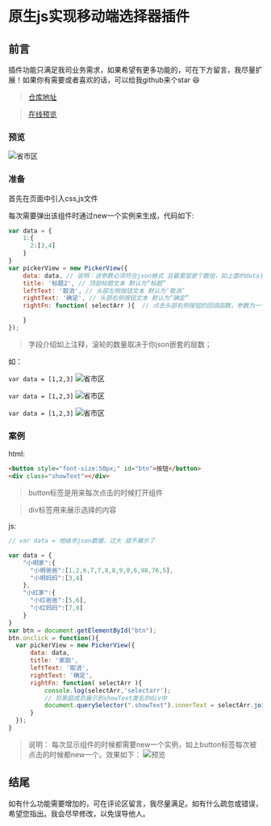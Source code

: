 # 原生js实现移动端选择器插件

## 前言
插件功能只满足我司业务需求，如果希望有更多功能的，可在下方留言，我尽量扩展！如果你有需要或者喜欢的话，可以给我github来个star 😆
> [仓库地址](https://github.com/zhouatie/plugin/tree/master/pickerView)

> [在线预览](https://zhouatie.github.io/plugin/pickerView/pickerView.html)


### 预览
![省市区](https://github.com/zhouatie/plugin/raw/master/pickerView/data/ppickerView.gif)

### 准备
首先在页面中引入css,js文件

每次需要弹出该组件时通过new一个实例来生成，代码如下:

```javaScript
var data = {
    1:{
      2:[3,4]
    }
}
var pickerView = new PickerView({
    data: data, // 说明：该参数必须符合json格式 且最里层是个数组，如上面的data变量所展示的[3,4]。
    title: '标题2', // 顶部标题文本 默认为“标题”
    leftText: '取消', // 头部左侧按钮文本 默认为‘取消’
    rightText: '确定', // 头部右侧按钮文本 默认为“确定”
    rightFn: function( selectArr ){  // 点击头部右侧按钮的回调函数，参数为一个数组，数组对应滚轮中每项对应的值

    }
});
```
> 字段介绍如上注释，滚轮的数量取决于你json嵌套的层数；

如：

`var data = [1,2,3]`
![省市区](https://github.com/zhouatie/plugin/raw/master/pickerView/data/shengshiqu.gif)


`var data = [1,2,3]`
![省市区](https://github.com/zhouatie/plugin/raw/master/pickerView/data/shengshiqu.gif)


`var data = [1,2,3]`
![省市区](https://github.com/zhouatie/plugin/raw/master/pickerView/data/shengshiqu.gif)

### 案例
html:
```html
<button style="font-size:50px;" id="btn">按钮</button>
<div class="showText"></div>
```
> button标签是用来每次点击的时候打开组件

> div标签用来展示选择的内容

js:
```javaScript
// var data = 地级市json数据，过大 就不展示了

var data = {
    "小明家":{
      "小明爸爸":[1,2,6,7,7,8,8,9,0,6,98,76,5],
      "小明妈妈":[3,4]
    },
    "小红家":{
      "小红爸爸":[5,6],
      "小红妈妈":[7,8]
    }
}
var btn = document.getElementById("btn");
btn.onclick = function(){
  var pickerView = new PickerView({
      data: data,
      title: '家庭',
      leftText: '取消',
      rightText: '确定',
      rightFn: function( selectArr ){
          console.log(selectArr,'selectarr');
          // 将家庭成员展示到showText类名的div中
          document.querySelector(".showText").innerText = selectArr.join("-");
      }
  });
}
```
> 说明： 每次显示组件的时候都需要new一个实例，如上button标签每次被点击的时候都new一个。效果如下：
![预览](https://github.com/zhouatie/plugin/raw/master/pickerView/data/shengshiqu.gif)

## 结尾
如有什么功能需要增加的，可在评论区留言，我尽量满足。如有什么疏忽或错误，希望您指出。我会尽早修改，以免误导他人。
